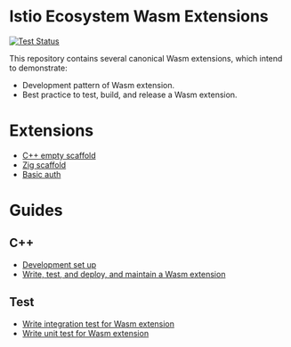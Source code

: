 # Istio Ecosystem Wasm Extensions
[![Test Status][test-badge]][test-link]

This repository contains several canonical Wasm extensions, which intend to demonstrate:
* Development pattern of Wasm extension.
* Best practice to test, build, and release a Wasm extension.

# Extensions

* [C++ empty scaffold](/extensions/scaffold/)
* [Zig scaffold](/extensions/zig_demo/)
* [Basic auth](/extensions/basic_auth/)

# Guides

## C++
* [Development set up](doc/development-setup.md)
* [Write, test, and deploy, and maintain a Wasm extension](./doc/write-a-wasm-extension-with-cpp.md)

## Test
* [Write integration test for Wasm extension](./doc/write-integration-test.md)
* [Write unit test for Wasm extension](./doc/write-unit-test.md)

[test-badge]: https://github.com/istio-ecosystem/wasm-extensions/workflows/Test/badge.svg
[test-link]: https://github.com/istio-ecosystem/wasm-extensions/actions?query=workflow%3ATest